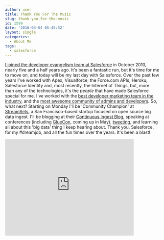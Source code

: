 ```yaml
---
author: user
title: Thank You For The Music
slug: thank-you-for-the-music
id: 1599
date: '2016-03-04 05:45:52'
layout: single
categories:
  - About Me
tags:
  - salesforce
---
```


[I joined the developer evangelism team at Salesforce](moving-on-from-huawei) in October 2010, nearly five and a half years ago. It's been a fantastic run, but it's time for me to move on, and today will be my last day with Salesforce. Over the past few years I've worked with Apex, Visualforce, the Force.com APIs, Heroku, Salesforce Identity and, most recently, the Internet of Things, but, more than any of the technologies, it's the _people_ that have made Salesforce special for me. I've worked with the [best developer marketing team in the industry](https://developer.salesforce.com/), and the [most awesome community of admins and developers](https://success.salesforce.com/). So, what next? Starting on Monday I'll be 'Community Champion' at [StreamSets](https://streamsets.com/), a San Francisco-based startup focused on open source big data ingest. I'll be blogging at their [Continuous Ingest Blog](https://streamsets.com/blog/), speaking at conferences (including [GlueCon](http://gluecon.com/), coming up in May), [tweeting](https://twitter.com/metadaddy), and learning all about this 'big data' thing I keep hearing about. Thank you, Salesforce, for my #dreamjob, and all the fun times over the years. It's been a blast!

<iframe src="https://www.youtube.com/embed/0dcbw4IEY5w" width="420" height="315" frameborder="0" allowfullscreen="allowfullscreen"></iframe>